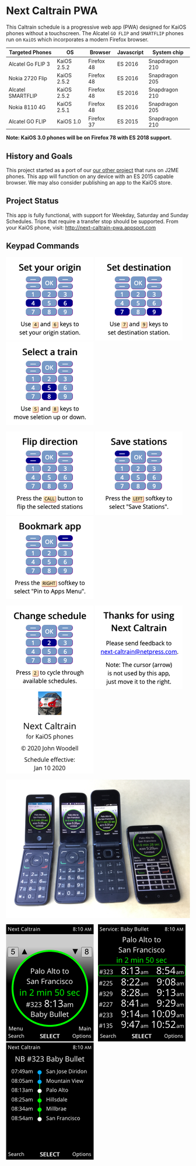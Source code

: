 # Next Caltrain PWA

This Caltrain schedule is a progressive web app (PWA) designed for KaiOS phones without a touchscreen.
The Alcatel `GO FLIP` and `SMARTFLIP` phones run on `KaiOS` which incorporates a modern Firefox browser.

| Targeted Phones   | OS          | Browser    | Javascript | System chip    |
| ----------------- | ----------- | ---------- | ---------- | -------------- |
| Alcatel Go FLIP 3 | KaiOS 2.5.2 | Firefox 48 | ES 2016    | Snapdragon 210 |
| Nokia 2720 Flip   | KaiOS 2.5.2 | Firefox 48 | ES 2016    | Snapdragon 205 |
| Alcatel SMARTFLIP | KaiOS 2.5.2 | Firefox 48 | ES 2016    | Snapdragon 210 |
| Nokia 8110 4G     | KaiOS 2.5.1 | Firefox 48 | ES 2016    | Snapdragon 205 |
| Alcatel GO FLIP   | KaiOS 1.0   | Firefox 37 | ES 2015    | Snapdragon 210 |

**Note: KaiOS 3.0 phones will be on Firefox 78 with ES 2018 support.**

## History and Goals

This project started as a port of our [our other project](https://github.com/woodie/Caltrain-Schedule-MIDlet)
that runs on J2ME phones. This app will function on any device with an ES 2015 capable browser.
We may also consider publishing an app to the KaiOS store.

## Project Status

This app is fully functional, with support for Weekday, Saturday and Sunday Schedules.
Trips that require a transfer stop should be supported. From your KaiOS phone, visit:
http://next-caltrain-pwa.appspot.com

## Keypad Commands

![alt text](https://raw.githubusercontent.com/woodie/next-caltrain-pwa/master/docs/help0.png)
![alt text](https://raw.githubusercontent.com/woodie/next-caltrain-pwa/master/docs/help1.png)
![alt text](https://raw.githubusercontent.com/woodie/next-caltrain-pwa/master/docs/help2.png)

![alt text](https://raw.githubusercontent.com/woodie/next-caltrain-pwa/master/docs/help3.png)
![alt text](https://raw.githubusercontent.com/woodie/next-caltrain-pwa/master/docs/help4.png)
![alt text](https://raw.githubusercontent.com/woodie/next-caltrain-pwa/master/docs/help5.png)

![alt text](https://raw.githubusercontent.com/woodie/next-caltrain-pwa/master/docs/help6.png)
![alt text](https://raw.githubusercontent.com/woodie/next-caltrain-pwa/master/docs/help7.png)
![alt text](https://raw.githubusercontent.com/woodie/next-caltrain-pwa/master/docs/about.png)

![alt text](https://raw.githubusercontent.com/woodie/next-caltrain-pwa/master/docs/phones.jpg)

![alt text](https://raw.githubusercontent.com/woodie/next-caltrain-pwa/master/docs/hero.png) &nbsp;
![alt text](https://raw.githubusercontent.com/woodie/next-caltrain-pwa/master/docs/grid.png) &nbsp;
![alt text](https://raw.githubusercontent.com/woodie/next-caltrain-pwa/master/docs/trip.png)
